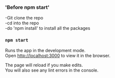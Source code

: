### 'Before npm start'
-Git clone the repo<br>
-cd into the repo<br>
-do 'npm install'  to install all the packages<br>

### `npm start`

Runs the app in the development mode.<br>
Open [http://localhost:3000](http://localhost:3000) to view it in the browser.

The page will reload if you make edits.<br>
You will also see any lint errors in the console.


